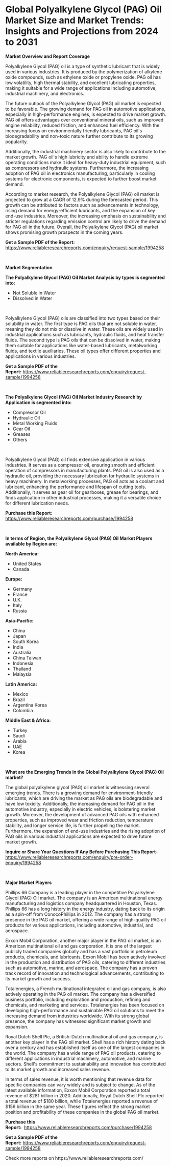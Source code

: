 <p><h1>Global Polyalkylene Glycol (PAG) Oil Market Size and Market Trends: Insights and Projections from 2024 to 2031</h1></p><p><strong>Market Overview and Report Coverage</strong></p>
<p><p>Polyalkylene Glycol (PAG) oil is a type of synthetic lubricant that is widely used in various industries. It is produced by the polymerization of alkylene oxide compounds, such as ethylene oxide or propylene oxide. PAG oil has low volatility, high thermal stability, and excellent lubricating properties, making it suitable for a wide range of applications including automotive, industrial machinery, and electronics.</p><p>The future outlook of the Polyalkylene Glycol (PAG) oil market is expected to be favorable. The growing demand for PAG oil in automotive applications, especially in high-performance engines, is expected to drive market growth. PAG oil offers advantages over conventional mineral oils, such as improved engine reliability, reduced friction, and enhanced fuel efficiency. With the increasing focus on environmentally friendly lubricants, PAG oil's biodegradability and non-toxic nature further contribute to its growing popularity.</p><p>Additionally, the industrial machinery sector is also likely to contribute to the market growth. PAG oil's high lubricity and ability to handle extreme operating conditions make it ideal for heavy-duty industrial equipment, such as compressors and hydraulic systems. Furthermore, the increasing adoption of PAG oil in electronics manufacturing, particularly in cooling systems for electronic components, is expected to further boost market demand.</p><p>According to market research, the Polyalkylene Glycol (PAG) oil market is projected to grow at a CAGR of 12.9% during the forecasted period. This growth can be attributed to factors such as advancements in technology, rising demand for energy-efficient lubricants, and the expansion of key end-use industries. Moreover, the increasing emphasis on sustainability and stricter regulations regarding emission control are likely to drive the demand for PAG oil in the future. Overall, the Polyalkylene Glycol (PAG) oil market shows promising growth prospects in the coming years.</p></p>
<p><strong>Get a Sample PDF of the Report:</strong> <a href="https://www.reliableresearchreports.com/enquiry/request-sample/1994258">https://www.reliableresearchreports.com/enquiry/request-sample/1994258</a></p>
<p>&nbsp;</p>
<p><strong>Market Segmentation</strong></p>
<p><strong>The Polyalkylene Glycol (PAG) Oil Market Analysis by types is segmented into:</strong></p>
<p><ul><li>Not Soluble in Water</li><li>Dissolved in Water</li></ul></p>
<p>&nbsp;</p>
<p><p>Polyalkylene Glycol (PAG) oils are classified into two types based on their solubility in water. The first type is PAG oils that are not soluble in water, meaning they do not mix or dissolve in water. These oils are widely used in industrial applications such as lubricants, hydraulic fluids, and heat transfer fluids. The second type is PAG oils that can be dissolved in water, making them suitable for applications like water-based lubricants, metalworking fluids, and textile auxiliaries. These oil types offer different properties and applications in various industries.</p></p>
<p><strong>Get a Sample PDF of the Report:</strong>&nbsp;<a href="https://www.reliableresearchreports.com/enquiry/request-sample/1994258">https://www.reliableresearchreports.com/enquiry/request-sample/1994258</a></p>
<p>&nbsp;</p>
<p><strong>The Polyalkylene Glycol (PAG) Oil Market Industry Research by Application is segmented into:</strong></p>
<p><ul><li>Compressor Oil</li><li>Hydraulic Oil</li><li>Metal Working Fluids</li><li>Gear Oil</li><li>Greases</li><li>Others</li></ul></p>
<p>&nbsp;</p>
<p><p>Polyalkylene Glycol (PAG) oil finds extensive application in various industries. It serves as a compressor oil, ensuring smooth and efficient operation of compressors in manufacturing plants. PAG oil is also used as a hydraulic oil, providing the necessary lubrication for hydraulic systems in heavy machinery. In metalworking processes, PAG oil acts as a coolant and lubricant, enhancing the performance and lifespan of cutting tools. Additionally, it serves as gear oil for gearboxes, grease for bearings, and finds application in other industrial processes, making it a versatile choice for different lubrication needs.</p></p>
<p><strong>Purchase this Report:</strong>&nbsp; <a href="https://www.reliableresearchreports.com/purchase/1994258">https://www.reliableresearchreports.com/purchase/1994258</a></p>
<p>&nbsp;</p>
<p><strong>In terms of Region, the Polyalkylene Glycol (PAG) Oil Market Players available by Region are:</strong></p>
<p>
    <p> <strong> North America: </strong>
        <ul>
            <li>United States</li>
            <li>Canada</li>
        </ul>
        </p> 
    <p> <strong> Europe: </strong>
        <ul>
            <li>Germany</li>
            <li>France</li>
            <li>U.K.</li>
            <li>Italy</li>
            <li>Russia</li>
        </ul>
        </p> 
    <p> <strong> Asia-Pacific: </strong>
        <ul>
            <li>China</li>
            <li>Japan</li>
            <li>South Korea</li>
            <li>India</li>
            <li>Australia</li>
            <li>China Taiwan</li>
            <li>Indonesia</li>
            <li>Thailand</li>
            <li>Malaysia</li>
        </ul>
        </p> 
    <p> <strong> Latin America: </strong>
        <ul>
            <li>Mexico</li>
            <li>Brazil</li>
            <li>Argentina Korea</li>
            <li>Colombia</li>
        </ul>
        </p> 
    <p> <strong> Middle East & Africa: </strong>
        <ul>
            <li>Turkey</li>
            <li>Saudi</li>
            <li>Arabia</li>
            <li>UAE</li>
            <li>Korea</li>
        </ul>
    </p>
    </p>
<p>&nbsp;</p>
<p><strong>What are the Emerging Trends in the Global Polyalkylene Glycol (PAG) Oil market?</strong></p>
<p><p>The global polyalkylene glycol (PAG) oil market is witnessing several emerging trends. There is a growing demand for environment-friendly lubricants, which are driving the market as PAG oils are biodegradable and have low toxicity. Additionally, the increasing demand for PAG oil in the automotive industry, especially in electric vehicles, is bolstering market growth. Moreover, the development of advanced PAG oils with enhanced properties, such as improved wear and friction reduction, temperature stability, and longer service life, is further propelling the market. Furthermore, the expansion of end-use industries and the rising adoption of PAG oils in various industrial applications are expected to drive future market growth.</p></p>
<p><strong>Inquire or Share Your Questions If Any Before Purchasing This Report</strong>- <a href="https://www.reliableresearchreports.com/enquiry/pre-order-enquiry/1994258">https://www.reliableresearchreports.com/enquiry/pre-order-enquiry/1994258</a></p>
<p>&nbsp;</p>
<p><strong>Major Market Players</strong></p>
<p><p>Phillips 66 Company is a leading player in the competitive Polyalkylene Glycol (PAG) Oil market. The company is an American multinational energy manufacturing and logistics company headquartered in Houston, Texas. Phillips 66 has a long history in the energy industry, dating back to its origin as a spin-off from ConocoPhillips in 2012. The company has a strong presence in the PAG oil market, offering a wide range of high-quality PAG oil products for various applications, including automotive, industrial, and aerospace.</p><p>Exxon Mobil Corporation, another major player in the PAG oil market, is an American multinational oil and gas corporation. It is one of the largest publicly traded companies globally and has a vast portfolio in petroleum products, chemicals, and lubricants. Exxon Mobil has been actively involved in the production and distribution of PAG oils, catering to different industries such as automotive, marine, and aerospace. The company has a proven track record of innovation and technological advancements, contributing to its market growth and success.</p><p>Totalenergies, a French multinational integrated oil and gas company, is also actively operating in the PAG oil market. The company has a diversified business portfolio, including exploration and production, refining and chemicals, and marketing and services. Totalenergies has been focused on developing high-performance and sustainable PAG oil solutions to meet the increasing demand from industries worldwide. With its strong global presence, the company has witnessed significant market growth and expansion.</p><p>Royal Dutch Shell Plc, a British-Dutch multinational oil and gas company, is another key player in the PAG oil market. Shell has a rich history dating back over a century and has established itself as one of the largest companies in the world. The company has a wide range of PAG oil products, catering to different applications in industrial machinery, automotive, and marine sectors. Shell's commitment to sustainability and innovation has contributed to its market growth and increased sales revenue.</p><p>In terms of sales revenue, it is worth mentioning that revenue data for specific companies can vary widely and is subject to change. As of the latest available information, Exxon Mobil Corporation reported a total revenue of $281 billion in 2020. Additionally, Royal Dutch Shell Plc reported a total revenue of $180 billion, while Totalenergies reported a revenue of $156 billion in the same year. These figures reflect the strong market position and profitability of these companies in the global PAG oil market.</p></p>
<p><strong>Purchase this Report:</strong>&nbsp;&nbsp;<a href="https://www.reliableresearchreports.com/purchase/1994258">https://www.reliableresearchreports.com/purchase/1994258</a></p>
<p></p>
<p><strong>Get a Sample PDF of the Report:</strong>&nbsp;<a href="https://www.reliableresearchreports.com/enquiry/request-sample/1994258">https://www.reliableresearchreports.com/enquiry/request-sample/1994258</a></p>
<p>Check more reports on https://www.reliableresearchreports.com/</p>